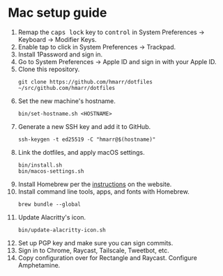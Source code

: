 # Mac setup guide

1. Remap the <kbd>caps lock</kbd> key to <kbd>control</kbd> in System Preferences → Keyboard → Modifier Keys.
1. Enable tap to click in System Preferences → Trackpad.
1. Install 1Password and sign in.
1. Go to System Preferences → Apple ID and sign in with your Apple ID.
1. Clone this repository.
   ```
   git clone https://github.com/hmarr/dotfiles ~/src/github.com/hmarr/dotfiles
   ```
1. Set the new machine's hostname.
   ```
   bin/set-hostname.sh <HOSTNAME>
   ```
1. Generate a new SSH key and add it to GitHub.
   ```
   ssh-keygen -t ed25519 -C "hmarr@$(hostname)"
   ```
1. Link the dotfiles, and apply macOS settings.
   ```
   bin/install.sh
   bin/macos-settings.sh
   ```
1. Install Homebrew per the [instructions](https://brew.sh/) on the website.
1. Install command line tools, apps, and fonts with Homebrew.
   ```
   brew bundle --global
   ```
1. Update Alacritty's icon.
   ```
   bin/update-alacritty-icon.sh
   ```
1. Set up PGP key and make sure you can sign commits.
1. Sign in to Chrome, Raycast, Tailscale, Tweetbot, etc.
1. Copy configuration over for Rectangle and Raycast. Configure Amphetamine.
